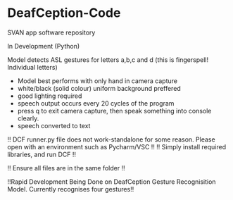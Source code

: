 # DeafCeption-Code
SVAN app software repository

In Development (Python)

Model detects ASL gestures for letters a,b,c and d (this is fingerspell! Individual letters)
- Model best performs with only hand in camera capture
- white/black (solid colour) uniform background preffered
- good lighting required
- speech output occurs every 20 cycles of the program
- press q to exit camera capture, then speak something into console clearly.
- speech converted to text

!! DCF runner.py file does not work-standalone for some reason. Please open with an environment such as Pycharm/VSC !!
!! Simply install required libraries, and run DCF !!

!! Ensure all files are in the same folder !!

!!Rapid Development Being Done on DeafCeption Gesture Recognisition Model. Currently recognises four gestures!!
